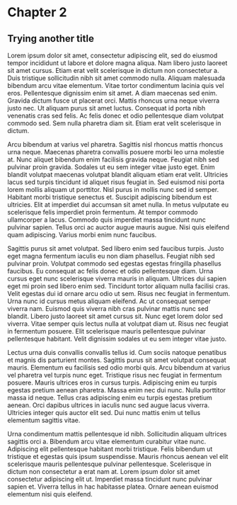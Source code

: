 # Chapter 2
## Trying another title

Lorem ipsum dolor sit amet, consectetur adipiscing elit, sed do eiusmod tempor incididunt ut labore et dolore magna aliqua. Nam libero justo laoreet sit amet cursus. Etiam erat velit scelerisque in dictum non consectetur a. Duis tristique sollicitudin nibh sit amet commodo nulla. Aliquam malesuada bibendum arcu vitae elementum. Vitae tortor condimentum lacinia quis vel eros. Pellentesque dignissim enim sit amet. A diam maecenas sed enim. Gravida dictum fusce ut placerat orci. Mattis rhoncus urna neque viverra justo nec. Ut aliquam purus sit amet luctus. Consequat id porta nibh venenatis cras sed felis. Ac felis donec et odio pellentesque diam volutpat commodo sed. Sem nulla pharetra diam sit. Etiam erat velit scelerisque in dictum.

Arcu bibendum at varius vel pharetra. Sagittis nisl rhoncus mattis rhoncus urna neque. Maecenas pharetra convallis posuere morbi leo urna molestie at. Nunc aliquet bibendum enim facilisis gravida neque. Feugiat nibh sed pulvinar proin gravida. Sodales ut eu sem integer vitae justo eget. Enim blandit volutpat maecenas volutpat blandit aliquam etiam erat velit. Ultricies lacus sed turpis tincidunt id aliquet risus feugiat in. Sed euismod nisi porta lorem mollis aliquam ut porttitor. Nisl purus in mollis nunc sed id semper. Habitant morbi tristique senectus et. Suscipit adipiscing bibendum est ultricies. Elit at imperdiet dui accumsan sit amet nulla. In metus vulputate eu scelerisque felis imperdiet proin fermentum. At tempor commodo ullamcorper a lacus. Commodo quis imperdiet massa tincidunt nunc pulvinar sapien. Tellus orci ac auctor augue mauris augue. Nisi quis eleifend quam adipiscing. Varius morbi enim nunc faucibus.

Sagittis purus sit amet volutpat. Sed libero enim sed faucibus turpis. Justo eget magna fermentum iaculis eu non diam phasellus. Feugiat nibh sed pulvinar proin. Volutpat commodo sed egestas egestas fringilla phasellus faucibus. Eu consequat ac felis donec et odio pellentesque diam. Urna cursus eget nunc scelerisque viverra mauris in aliquam. Ultrices dui sapien eget mi proin sed libero enim sed. Tincidunt tortor aliquam nulla facilisi cras. Velit egestas dui id ornare arcu odio ut sem. Risus nec feugiat in fermentum. Urna nunc id cursus metus aliquam eleifend. Ac ut consequat semper viverra nam. Euismod quis viverra nibh cras pulvinar mattis nunc sed blandit. Libero justo laoreet sit amet cursus sit. Nunc eget lorem dolor sed viverra. Vitae semper quis lectus nulla at volutpat diam ut. Risus nec feugiat in fermentum posuere. Elit scelerisque mauris pellentesque pulvinar pellentesque habitant. Velit dignissim sodales ut eu sem integer vitae justo.

Lectus urna duis convallis convallis tellus id. Cum sociis natoque penatibus et magnis dis parturient montes. Sagittis purus sit amet volutpat consequat mauris. Elementum eu facilisis sed odio morbi quis. Arcu bibendum at varius vel pharetra vel turpis nunc eget. Tristique risus nec feugiat in fermentum posuere. Mauris ultrices eros in cursus turpis. Adipiscing enim eu turpis egestas pretium aenean pharetra. Massa enim nec dui nunc. Nulla porttitor massa id neque. Tellus cras adipiscing enim eu turpis egestas pretium aenean. Orci dapibus ultrices in iaculis nunc sed augue lacus viverra. Ultricies integer quis auctor elit sed. Dui nunc mattis enim ut tellus elementum sagittis vitae.

Urna condimentum mattis pellentesque id nibh. Sollicitudin aliquam ultrices sagittis orci a. Bibendum arcu vitae elementum curabitur vitae nunc. Adipiscing elit pellentesque habitant morbi tristique. Felis bibendum ut tristique et egestas quis ipsum suspendisse. Mauris rhoncus aenean vel elit scelerisque mauris pellentesque pulvinar pellentesque. Scelerisque in dictum non consectetur a erat nam at. Lorem ipsum dolor sit amet consectetur adipiscing elit ut. Imperdiet massa tincidunt nunc pulvinar sapien et. Viverra tellus in hac habitasse platea. Ornare aenean euismod elementum nisi quis eleifend.
